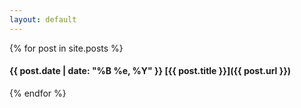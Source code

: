 ```yaml
---
layout: default
---
```



{% for post in site.posts %}
#### {{ post.date | date: "%B %e, %Y" }} [{{ post.title }}]({{ post.url }})
{% endfor %}
